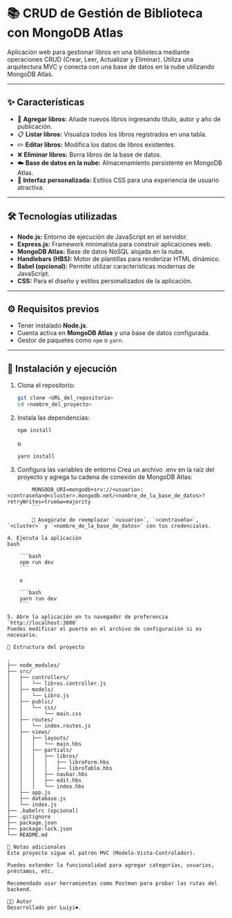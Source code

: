 # 📚 CRUD de Gestión de Biblioteca con MongoDB Atlas

Aplicación web para gestionar libros en una biblioteca mediante operaciones CRUD (Crear, Leer, Actualizar y Eliminar). Utiliza una arquitectura MVC y conecta con una base de datos en la nube utilizando MongoDB Atlas.

---

## ✨ Características

- 📕 **Agregar libros:** Añade nuevos libros ingresando título, autor y año de publicación.
- 📋 **Listar libros:** Visualiza todos los libros registrados en una tabla.
- ✏️ **Editar libros:** Modifica los datos de libros existentes.
- ❌ **Eliminar libros:** Borra libros de la base de datos.
- ☁️ **Base de datos en la nube:** Almacenamiento persistente en MongoDB Atlas.
- 🎨 **Interfaz personalizada:** Estilos CSS para una experiencia de usuario atractiva.

---

## 🛠️ Tecnologías utilizadas

- **Node.js:** Entorno de ejecución de JavaScript en el servidor.
- **Express.js:** Framework minimalista para construir aplicaciones web.
- **MongoDB Atlas:** Base de datos NoSQL alojada en la nube.
- **Handlebars (HBS):** Motor de plantillas para renderizar HTML dinámico.
- **Babel (opcional):** Permite utilizar características modernas de JavaScript.
- **CSS:** Para el diseño y estilos personalizados de la aplicación.

---

## ⚙️ Requisitos previos

- Tener instalado **Node.js**.
- Cuenta activa en **MongoDB Atlas** y una base de datos configurada.
- Gestor de paquetes como `npm` o `yarn`.

---

## 🚀 Instalación y ejecución

1.  Clona el repositorio:

    ```bash
    git clone <URL_del_repositorio>
    cd <nombre_del_proyecto>
    ```
2.  Instala las dependencias:

    ```bash
    npm install
    ```

    o

    ```bash
    yarn install
    ```
3. Configura las variables de entorno
Crea un archivo .env en la raíz del proyecto y agrega tu cadena de conexión de MongoDB Atlas:

```
        MONGODB_URI=mongodb+srv://<usuario>:<contraseña>@<cluster>.mongodb.net/<nombre_de_la_base_de_datos>?retryWrites=true&w=majority
        ```

        🔐 Asegúrate de reemplazar `<usuario>`, `<contraseña>`, `<cluster>` y `<nombre_de_la_base_de_datos>` con tus credenciales.

4. Ejecuta la aplicación
bash

    ```bash
    npm run dev
    ```

    o

    ```bash
    yarn run dev
    ```

5. Abre la aplicación en tu navegador de preferencia `http://localhost:3000`
Puedes modificar el puerto en el archivo de configuración si es necesario.

📁 Estructura del proyecto

.
├── node_modules/
├── src/
│   ├── controllers/
│   │   └── libros.controller.js
│   ├── models/
│   │   └── Libro.js
│   ├── public/
│   │   └── css/
│   │       └── main.css
│   ├── routes/
│   │   └── index.routes.js
│   ├── views/
│   │   ├── layouts/
│   │   │   └── main.hbs
│   │   ├── partials/
│   │   │   ├── libros/
│   │   │   │   ├── libroForm.hbs
│   │   │   │   ├── libroTable.hbs
│   │   │   ├── navbar.hbs
│   │   │   ├── edit.hbs
│   │   │   └── index.hbs
│   ├── app.js
│   ├── database.js
│   └── index.js
├── .babelrc (opcional)
├── .gitignore
├── package.json
├── package-lock.json
└── README.md

📌 Notas adicionales
Este proyecto sigue el patrón MVC (Modelo-Vista-Controlador).

Puedes extender la funcionalidad para agregar categorías, usuarios, préstamos, etc.

Recomendado usar herramientas como Postman para probar las rutas del backend.

🧑‍💻 Autor
Desarrollado por Luiyi❤️.


